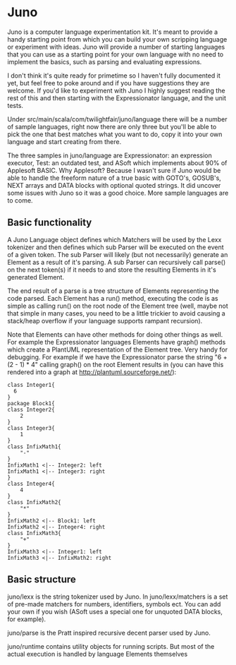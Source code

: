 # Juno
Juno is a computer language experimentation kit. It's meant to provide a handy starting point from which you can 
build your own scripping language or experiment with ideas. Juno will provide a number of starting languages
that you can use as a starting point for your own language with no need to implement the basics, such as
parsing and evaluating expressions.

I don't think it's quite ready for primetime so I haven't fully documented it yet, but feel free to poke around and
if you have suggestions they are welcome. If you'd like to experiment with Juno I highly suggest reading the rest of this
and then starting with the Expressionator language, and the unit tests.

Under src/main/scala/com/twilightfair/juno/language there will be a number of sample languages, right now there are
only three but you'll be able to pick the one that best matches what you want to do, copy it into your own language 
and start creating from there.

The three samples in juno/language are Expressionator: an expression executor, Test: an outdated test, and ASoft which
implements about 90% of Applesoft BASIC. Why Applesoft? Because I wasn't sure if Juno would be able to handle the
freeform nature of a true basic with GOTO's, GOSUB's, NEXT arrays and DATA blocks with optional quoted strings. It did uncover
some issues with Juno so it was a good choice. More sample languages are to come.


## Basic functionality

A Juno Language object defines which Matchers will be used by the Lexx tokenizer and then defines which sub Parser 
will be executed on the event of a given token. The sub Parser will likely (but not necessarily) generate an Element 
as a result of it's parsing. A sub Parser can recursively call parse() on the next token(s) if it needs to and store 
the resulting Elements in it's generated Element. 

The end result of a parse is a tree structure of Elements representing the code parsed. Each Element has a run() 
method, executing the code is as simple as calling run() on the root node of the Element tree (well, maybe not that 
simple in many cases, you need to be a little trickier to avoid causing a stack/heap overflow if your language supports 
rampant recursion).

Note that Elements can have other methods for doing other things as well. For example the Expressionator languages 
Elements have graph() methods which create a PlantUML representation of the Element tree. Very handy for debugging. For 
example if we have the Expressionator parse the string "6 + (2 - 1) * 4" calling graph() on the root Element results in 
(you can have this rendered into a graph at http://plantuml.sourceforge.net/):

```
class Integer1{
  6
}
package Block1{
class Integer2{
	2
}
class Integer3{
	1
}
class InfixMath1{
	"-"
}
InfixMath1 <|-- Integer2: left
InfixMath1 <|-- Integer3: right
}
class Integer4{
	4
}
class InfixMath2{
	"*"
}
InfixMath2 <|-- Block1: left
InfixMath2 <|-- Integer4: right
class InfixMath3{
	"+"
}
InfixMath3 <|-- Integer1: left
InfixMath3 <|-- InfixMath2: right
```

## Basic structure

juno/lexx is the string tokenizer used by Juno. In juno/lexx/matchers is a set of pre-made matchers for numbers, identifiers, 
symbols ect. You can add your own if you wish (ASoft uses a special one for unquoted DATA blocks, for example).

juno/parse is the Pratt inspired recursive decent parser used by Juno. 

juno/runtime contains utility objects for running scripts. But most of the actual execution is handled by language Elements 
themselves
